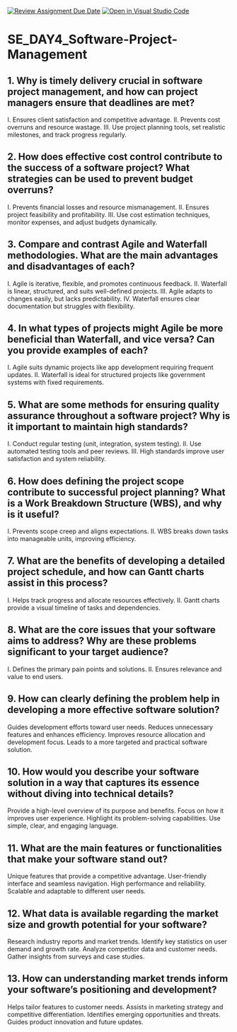 [![Review Assignment Due Date](https://classroom.github.com/assets/deadline-readme-button-22041afd0340ce965d47ae6ef1cefeee28c7c493a6346c4f15d667ab976d596c.svg)](https://classroom.github.com/a/9pw6JKcu)
[![Open in Visual Studio Code](https://classroom.github.com/assets/open-in-vscode-2e0aaae1b6195c2367325f4f02e2d04e9abb55f0b24a779b69b11b9e10269abc.svg)](https://classroom.github.com/online_ide?assignment_repo_id=18458516&assignment_repo_type=AssignmentRepo)
# SE_DAY4_Software-Project-Management


## 1. Why is timely delivery crucial in software project management, and how can project managers ensure that deadlines are met?

I. Ensures client satisfaction and competitive advantage.
II. Prevents cost overruns and resource wastage.
III. Use project planning tools, set realistic milestones, and track progress regularly.


## 2. How does effective cost control contribute to the success of a software project? What strategies can be used to prevent budget overruns?

I. Prevents financial losses and resource mismanagement.
II. Ensures project feasibility and profitability.
III. Use cost estimation techniques, monitor expenses, and adjust budgets dynamically.


## 3. Compare and contrast Agile and Waterfall methodologies. What are the main advantages and disadvantages of each?

I. Agile is iterative, flexible, and promotes continuous feedback.
II. Waterfall is linear, structured, and suits well-defined projects.
III. Agile adapts to changes easily, but lacks predictability.
IV. Waterfall ensures clear documentation but struggles with flexibility.

## 4. In what types of projects might Agile be more beneficial than Waterfall, and vice versa? Can you provide examples of each?

I. Agile suits dynamic projects like app development requiring frequent updates.
II. Waterfall is ideal for structured projects like government systems with fixed requirements.

## 5. What are some methods for ensuring quality assurance throughout a software project? Why is it important to maintain high standards?

I. Conduct regular testing (unit, integration, system testing).
II. Use automated testing tools and peer reviews.
III. High standards improve user satisfaction and system reliability.

## 6. How does defining the project scope contribute to successful project planning? What is a Work Breakdown Structure (WBS), and why is it useful?

I. Prevents scope creep and aligns expectations.
II. WBS breaks down tasks into manageable units, improving efficiency.


## 7. What are the benefits of developing a detailed project schedule, and how can Gantt charts assist in this process?

I. Helps track progress and allocate resources effectively.
II. Gantt charts provide a visual timeline of tasks and dependencies.

## 8. What are the core issues that your software aims to address? Why are these problems significant to your target audience?

I. Defines the primary pain points and solutions.
II. Ensures relevance and value to end users.

## 9. How can clearly defining the problem help in developing a more effective software solution?
Guides development efforts toward user needs.
Reduces unnecessary features and enhances efficiency.
Improves resource allocation and development focus.
Leads to a more targeted and practical software solution.

## 10. How would you describe your software solution in a way that captures its essence without diving into technical details?
Provide a high-level overview of its purpose and benefits.
Focus on how it improves user experience.
Highlight its problem-solving capabilities.
Use simple, clear, and engaging language.

## 11. What are the main features or functionalities that make your software stand out?

Unique features that provide a competitive advantage.
User-friendly interface and seamless navigation.
High performance and reliability.
Scalable and adaptable to different user needs.

## 12. What data is available regarding the market size and growth potential for your software?

Research industry reports and market trends.
Identify key statistics on user demand and growth rate.
Analyze competitor data and customer needs.
Gather insights from surveys and case studies.

## 13. How can understanding market trends inform your software’s positioning and development?
  Helps tailor features to customer needs.
  Assists in marketing strategy and competitive differentiation.
  Identifies emerging opportunities and threats.
  Guides product innovation and future updates.
